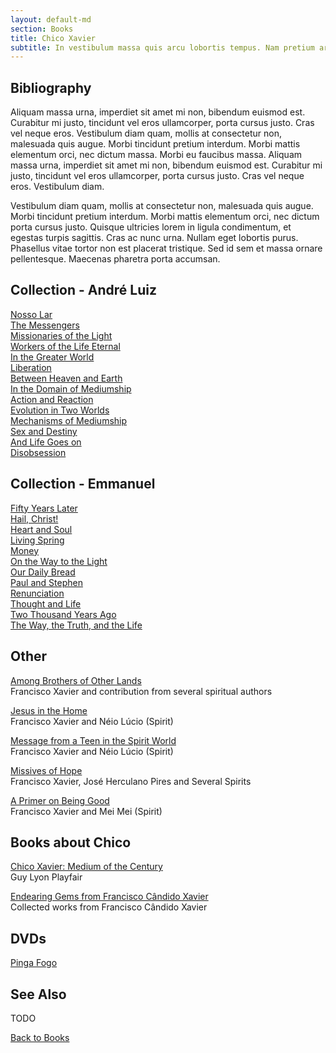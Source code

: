 ```yaml
---
layout: default-md
section: Books
title: Chico Xavier
subtitle: In vestibulum massa quis arcu lobortis tempus. Nam pretium arcu in odio vulputate luctus.
---
```


## Bibliography

Aliquam massa urna, imperdiet sit amet mi non, bibendum euismod est. Curabitur mi justo, tincidunt vel eros ullamcorper, porta cursus justo. Cras vel neque eros. Vestibulum diam quam, mollis at consectetur non, malesuada quis augue. Morbi tincidunt pretium interdum. Morbi mattis elementum orci, nec dictum massa. Morbi eu faucibus massa. Aliquam massa urna, imperdiet sit amet mi non, bibendum euismod est. Curabitur mi justo, tincidunt vel eros ullamcorper, porta cursus justo. Cras vel neque eros. Vestibulum diam.

Vestibulum diam quam, mollis at consectetur non, malesuada quis augue. Morbi tincidunt pretium interdum. Morbi mattis elementum orci, nec dictum porta cursus justo. Quisque ultricies lorem in ligula condimentum, et egestas turpis sagittis. Cras ac nunc urna. Nullam eget lobortis purus. Phasellus vitae tortor non est placerat tristique. Sed id sem et massa ornare pellentesque. Maecenas pharetra porta accumsan.

## Collection - André Luiz
[Nosso Lar](nosso-lar)  
[The Messengers](the-messengers)  
[Missionaries of the Light](missionaries-of-the-light)  
[Workers of the Life Eternal](workers-of-the-life-eternal)  
[In the Greater World](in-the-greater-world)  
[Liberation](liberation)  
[Between Heaven and Earth](between-heaven-and-earth)  
[In the Domain of Mediumship](in-the-domain-of-mediumship)  
[Action and Reaction](action-and-reaction)  
[Evolution in Two Worlds](evolution-in-two-worlds)  
[Mechanisms of Mediumship](mechanisms-of-mediumship)  
[Sex and Destiny](sex-and-destiny)  
[And Life Goes on](and-life-goes-on)  
[Disobsession](disobsession)   


## Collection - Emmanuel
[Fifty Years Later](fifty-years-later)  
[Hail, Christ!](hail-christ)  
[Heart and Soul](heart-and-soul)  
[Living Spring](living-spring)  
[Money](money)  
[On the Way to the Light](on-the-way-to-the-light)  
[Our Daily Bread](our-daily-bread)  
[Paul and Stephen](paul-and-stephen)  
[Renunciation](renunciation)  
[Thought and Life](thought-and-life)  
[Two Thousand Years Ago](two-thousand-years-ago)  
[The Way, the Truth, and the Life](the-way-the-truth-and-the-life)  


## Other
[Among Brothers of Other Lands](among-brothers-of-other-lands)  
Francisco Xavier and contribution from several spiritual authors  
 
[Jesus in the Home](jesus-in-the-home)  
Francisco Xavier and Néio Lúcio (Spirit)  

[Message from a Teen in the Spirit World](message-from-a-teen-in-the-spirit-world)  
Francisco Xavier and Néio Lúcio (Spirit)  
 
[Missives of Hope](missives-of-hope)  
Francisco Xavier, José Herculano Pires and Several Spirits  
 
[A Primer on Being Good](a-primer-on-being-good)  
Francisco Xavier and Mei Mei (Spirit)  
 
## Books about Chico
[Chico Xavier: Medium of the Century](/books/other-authors/chico-xavier-medium-of-the-century)  
Guy Lyon Playfair  

[Endearing Gems from Francisco Cândido Xavier](/books/other-authors/gems-from-chico-xavier)  
Collected works from Francisco Cândido Xavier

## DVDs
[Pinga Fogo](pinga-fogo)  


## See Also
TODO



<a href="/books" class="button">Back to Books</a>

